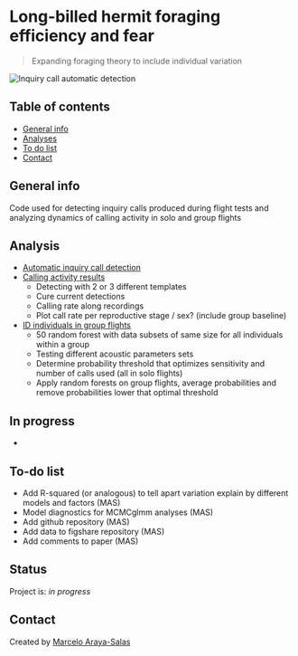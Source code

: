 # Long-billed hermit foraging efficiency and fear

> Expanding foraging theory to include individual variation 

![Inquiry call automatic detection](./img/example_fig.png)

## Table of contents
* [General info](#general-info)
* [Analyses](#Analyses)
* [To do list](#to-do-list)
* [Contact](#contact)

## General info

Code used for detecting inquiry calls produced during flight tests and analyzing dynamics of calling activity in solo and group flights

## Analysis

* [Automatic inquiry call detection](https://rpubs.com/marcelo-araya-salas/671954)
* [Calling activity results](https://rpubs.com/marcelo-araya-salas/671951)
    - Detecting with 2 or 3 different templates 
    - Cure current detections 
    - Calling rate along recordings 
    - Plot call rate per reproductive stage / sex? (include group baseline)
* [ID individuals in group flights](hhttps://rpubs.com/marcelo-araya-salas/679920)
    - 50 random forest with data subsets of same size for all individuals within a group
    - Testing different acoustic parameters sets
    - Determine probability threshold that optimizes sensitivity and number of calls used (all in solo flights)
    - Apply random forests on group flights, average probabilities and remove probabilities lower that optimal threshold 


## In progress

* 

## To-do list

* Add R-squared (or analogous) to tell apart variation explain by different models and factors (MAS)
* Model diagnostics for MCMCglmm analyses (MAS)
* Add github repository (MAS)
* Add data to figshare repository  (MAS)
* Add comments to paper (MAS)

## Status
Project is: _in progress_

## Contact
Created by [Marcelo Araya-Salas](https://marceloarayasalas.weebly.com/)

